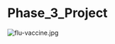 # Phase_3_Project
![flu-vaccine.jpg](attachment:flu-vaccine.jpg)

<!-- TABLE OF CONTENTS
  - **Business Problem**
  - **Introduction:**
 -->